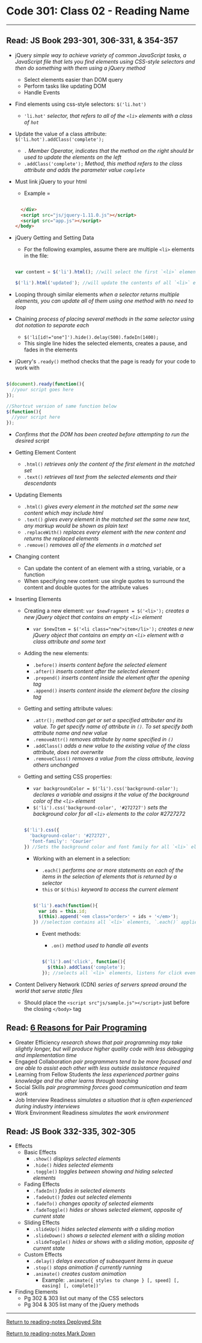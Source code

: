 # Code 301: Class 02 - Reading Name

***

## Read: JS Book 293-301, 306-331, & 354-357

- jQuery *simple way to achieve variety of common JavaScript tasks, a JavaScript file that lets you find elements using CSS-style selectors and then do something with them using a jQuery method*
  - Select elements easier than DOM query
  - Perform tasks like updating DOM
  - Handle Events
- Find elements using css-style selectors: `$('li.hot')`
  - `'li.hot'` *selector, that refers to all of the `<li>` elements with a class of `hot`*
- Update the value of a class attribute: `$('li.hot').addClass('complete');`
  - `.` *Member Operator, indicates that the method on the right should br used to update the elements on the left*
  - `.addClass('complete');` *Method, this method refers to the class attribute and adds the parameter value `complete`*
- Must link jQuery to your html
  - Example = 

  ```html

    </div>
    <script src="js/jquery-1.11.0.js"></script>
    <script src="app.js"></script>
  </body>

  ```

- jQuery Getting and Setting Data
  - For the following examples, assume there are multiple `<li>` elements in the file:

  ```JavaScript

  var content = $('li').html(); //will select the first `<li>` element and assign its content to the new variable `content`

  $('li').html('updated'); //will update the contents of all `<li>` elements with the word "updated"

  ```

- Looping through similar elements *when a selector returns multiple elements, you can update all of them using one method with no need to loop*
- Chaining *process of placing several methods in the same selector using dot notation to separate each*
  - `$('li[id!="one"]').hide().delay(500).fadeIn(1400);`
  - This single line hides the selected elements, creates a pause, and fades in the elements
- jQuery's `.ready()` method checks that the page is ready for your code to work with

```js

$(document).ready(function(){
  //your script goes here
});

//Shortcut version of same function below
$(function(){
  //your script here
});

```

- *Confirms that the DOM has been created before attempting to run the desired script*
- Getting Element Content
  - `.html()` *retrieves only the content of the first element in the matched set*
  - `.text()` *retrieves all text from the selected elements and their descendants*
- Updating Elements
  - `.html()` *gives every element in the matched set the same new content which may include html*
  - `.text()` *gives every element in the matched set the same new text, any markup would be shown as plain text*
  - `.replaceWith()` *replaces every element with the new content and returns the replaced elements*
  - `.remove()` *removes all of the elements in a matched set*
- Changing content
  - Can update the content of an element with a string, variable, or a function
  - When specifying new content: use single quotes to surround the content and double quotes for the attribute values
- Inserting Elements
  - Creating a new element: `var $newFragment = $('<li>');` *creates a new jQuery object that contains an empty `<li>` element*
    - `var $newItem = $('<li class="new">item</li>');` *creates a new jQuery object that contains an empty an `<li>` element with a class attribute and some text*
  - Adding the new elements:
    - `.before()` *inserts content before the selected element*
    - `.after()` *inserts content after the selected element*
    - `.prepend()` *inserts content inside the element after the opening tag*
    - `.append()` *inserts content inside the element before the closing tag*
  - Getting and setting attribute values:
    - `.attr();` *method can get or set a specified attributer and its value. To get specify name of attribute in `()`. To set specify both attribute name and new value*
    - `.removeAttr()` *removes attribute by name specified in `()`*
    - `.addClass()` *adds a new value to the existing value of the class attribute, does not overwrite*
    - `.removeClass()` *removes a value from the class attribute, leaving others unchanged*
  - Getting and setting CSS properties:
    - `var backgroundColor = $('li').css('background-color');` *declares a variable and assigns it the value of the background color of the `<li>` element*
    - `$('li').css('background-color', '#272727')` *sets the background color for all `<li>` elements to the color #2727272*

    ```js

    $('li').css({
      'background-color': '#272727',
      'font-family': 'Courier'
    }) //Sets the background color and font family for all `<li>` elements

    ```

    - Working with an element in a selection:
      - `.each()` *performs one or more statements on each of the items in the selection of elements that is returned by a selector*
      - `this` or `$(this)` *keyword to access the current element*

      ```js

      $('li').each(function(){
        var ids = this.id;
        $(this).append('<em class="order>' + ids + '</em>');
      }) //selection contains all `<li>` elements, `.each()` applies same code to all elements, function run for each item

      ```

      - Event methods:
        - `.on()` *method used to handle all events*

        ```js

        $('li').on('click', function(){
          $(this).addClass('complete');
        }); //selects all `<li>` elements, listens for click event which triggers the function to add a class of "complete"

        ```

- Content Delivery Network (CDN) *series of servers spread around the world that serve static files*
  - Should place the `<script src"js/sample.js"></script>` just before the closing `</body>` tag
  
## Read: [6 Reasons for Pair Programing](https://www.codefellows.org/blog/6-reasons-for-pair-programming/)

- Greater Efficiency *research shows that pair programming may take slightly longer, but will produce higher quality code with less debugging and implementation time*
- Engaged Collaboration *pair programmers tend to be more focused and are able to assist each other with less outside assistance required*
- Learning from Fellow Students *the less experienced partner gains knowledge and the other learns through teaching*
- Social Skills *pair programming forces good communication and team work*
- Job Interview Readiness *simulates a situation that is often experienced during industry interviews*
- Work Environment Readiness *simulates the work environment*

## Read: JS Book 332-335, 302-305

- Effects
  - Basic Effects
    - `.show()` *displays selected elements*
    - `.hide()` *hides selected elements*
    - `.toggle()` *toggles between showing and hiding selected elements*
  - Fading Effects
    - `.fadeIn()` *fades in selected elements*
    - `.fadeOut()` *fades out selected elements*
    - `.fadeTo()` *changes opacity of selected elements*
    - `.fadeToggle()` *hides or shows selected element, opposite of current state*
  - Sliding Effects
    - `.slideUp()` *hides selected elements with a sliding motion*
    - `.slideDown()` *shows a selected element with a sliding motion*
    - `.slideToggle()` *hides or shows with a sliding motion, opposite of current state*
  - Custom Effects
    - `.delay()` *delays execution of subsequent items in queue*
    - `.stop()` *stops animation if currently running*
    - `.animate()` *creates custom animation*
      - Example: `.animate({ styles to change } [, speed] [, easing] [, complete])'`
- Finding Elements
  - Pg 302 & 303 list out many of the CSS selectors
  - Pg 304 & 305 list many of the jQuery methods

***

[Return to reading-notes Deployed Site](https://simon-panek.github.io/reading-notes/)

[Return to reading-notes Mark Down](https://github.com/simon-panek/reading-notes)

